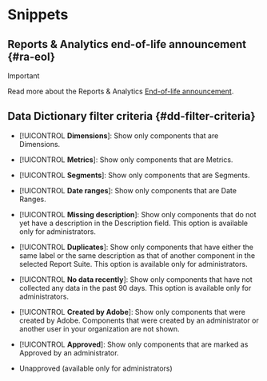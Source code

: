 # Snippets

## Reports & Analytics end-of-life announcement {#ra-eol}

>[!IMPORTANT]
>
>Read more about the Reports & Analytics [End-of-life announcement](https://express.adobe.com/page/6WnF8JK6IRDhf/).

## Data Dictionary filter criteria {#dd-filter-criteria}

* [!UICONTROL **Dimensions**]: Show only components that are Dimensions.

* [!UICONTROL **Metrics**]: Show only components that are Metrics.

* [!UICONTROL **Segments**]: Show only components that are Segments. <!--this is Filters in CJA-->

* [!UICONTROL **Date ranges**]: Show only components that are Date Ranges.

* [!UICONTROL **Missing description**]: Show only components that do not yet have a description in the Description field. This option is available only for administrators.

* [!UICONTROL **Duplicates**]: Show only components that have either the same label or the same description as that of another component in the selected Report Suite. This option is available only for administrators.
   
* [!UICONTROL **No data recently**]: Show only components that have not collected any data in the past 90 days. This option is available only for administrators.
   
* [!UICONTROL **Created by Adobe**]: Show only components that were created by Adobe. Components that were created by an administrator or another user in your organization are not shown. 
   
* [!UICONTROL **Approved**]: Show only components that are marked as Approved by an administrator. 

* Unapproved (available only for administrators) <!--this is in the requirements doc, but I don't see this in the UI-->   